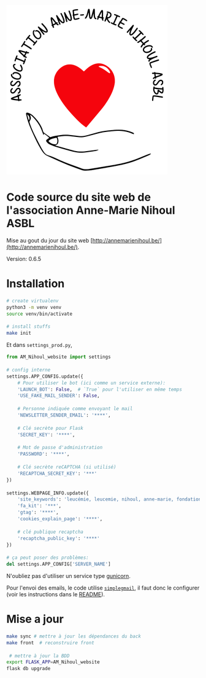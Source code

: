 ![](./AM_Nihoul_website/assets/images/logo.svg)

# Code source du site web de l'association Anne-Marie Nihoul ASBL

Mise au gout du jour du site web [http://annemarienihoul.be/](http://annemarienihoul.be/).

Version: 0.6.5

# Installation

```bash
# create virtualenv
python3 -m venv venv
source venv/bin/activate

# install stuffs
make init
```

Et dans `settings_prod.py`,

```python
from AM_Nihoul_website import settings

# config interne
settings.APP_CONFIG.update({
    # Pour utiliser le bot (ici comme un service externe):
    'LAUNCH_BOT': False,  # `True` pour l'utiliser en même temps 
    'USE_FAKE_MAIL_SENDER': False,
    
    # Personne indiquée comme envoyant le mail
    'NEWSLETTER_SENDER_EMAIL': '****',
    
    # Clé secrète pour Flask
    'SECRET_KEY': '****',
    
    # Mot de passe d'administration
    'PASSWORD': '****',
    
    # Clé secrète reCAPTCHA (si utilisé)
    'RECAPTCHA_SECRET_KEY': '***'
})

settings.WEBPAGE_INFO.update({
    'site_keywords': 'leucémie, leucemie, nihoul, anne-marie, fondation, cancer, moelle osseuse, hla, malades, aide, aides',
    'fa_kit': '***',
    'gtag': '****',
    'cookies_explain_page': '****',
    
    # clé publique recaptcha
    'recaptcha_public_key': '****'
})

# ça peut poser des problèmes:
del settings.APP_CONFIG['SERVER_NAME']
```

N'oubliez pas d'utiliser un service type [gunicorn](https://gunicorn.org/).

Pour l'envoi des emails, le code utilise [`simplegmail`](https://github.com/jeremyephron/simplegmail), il faut donc le configurer (voir les instructions dans le [README](https://github.com/jeremyephron/simplegmail#getting-started)).

# Mise a jour

```bash
make sync # mettre à jour les dépendances du back
make front  # reconstruire front

 # mettre à jour la BDD
export FLASK_APP=AM_Nihoul_website
flask db upgrade 
```
